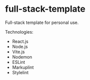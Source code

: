 # full-stack-template

Full-stack template for personal use.

Technologies:

- React.js
- Node.js
- Vite.js
- Nodemon
- ESLint
- Markuplint
- Stylelint

